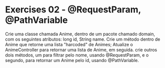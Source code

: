 # Exercises 02 - @RequestParam, @PathVariable

Crie uma classe chamada Anime, dentro de um pacote chamado domain, com os seguintes
atributos: long id, String name. Crie um método dentro de Anime
que retorne uma lista "harcoded" de Animes; Atualize o AnimeController
para retornar uma lista de Anime, em seguida. crie outros dois métodos, um para
filtrar pelo nome, usando @RequestParam, e o segundo, para retornar um Anime pelo id, usando @PathVariable.